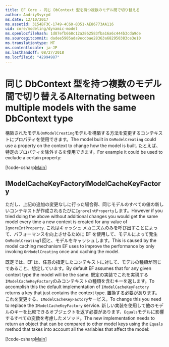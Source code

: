 ```yaml
---
title: EF Core - 同じ DbContext 型を持つ複数のモデル間で切り替える
author: AndriySvyryd
ms.date: 12/10/2017
ms.assetid: 3154BF3C-1749-4C60-8D51-AE86773AA116
uid: core/modeling/dynamic-model
ms.openlocfilehash: 1d87efb668c12a2862583fba16a6c444b3cda9de
ms.sourcegitcommit: dadee5905ada9ecdbae28363a682950383ce3e10
ms.translationtype: MT
ms.contentlocale: ja-JP
ms.lasthandoff: 08/27/2018
ms.locfileid: "42994987"
---
```

# <a name="alternating-between-multiple-models-with-the-same-dbcontext-type"></a><span data-ttu-id="cf1af-102">同じ DbContext 型を持つ複数のモデル間で切り替える</span><span class="sxs-lookup"><span data-stu-id="cf1af-102">Alternating between multiple models with the same DbContext type</span></span>

<span data-ttu-id="cf1af-103">構築されたモデル`OnModelCreating`モデルを構築する方法を変更するコンテキストにプロパティを使用できます。</span><span class="sxs-lookup"><span data-stu-id="cf1af-103">The model built in `OnModelCreating` could use a property on the context to change how the model is built.</span></span> <span data-ttu-id="cf1af-104">たとえば、特定のプロパティを除外するを使用できます。</span><span class="sxs-lookup"><span data-stu-id="cf1af-104">For example it could be used to exclude a certain property:</span></span>

[!code-csharp[Main](../../../samples/core/DynamicModel/DynamicContext.cs?name=Class)]

## <a name="imodelcachekeyfactory"></a><span data-ttu-id="cf1af-105">IModelCacheKeyFactory</span><span class="sxs-lookup"><span data-stu-id="cf1af-105">IModelCacheKeyFactory</span></span>
<span data-ttu-id="cf1af-106">ただし、上記の追加の変更なしに行った場合得、同じモデルのすべての値の新しいコンテキストが作成されるたびに`IgnoreIntProperty`します。</span><span class="sxs-lookup"><span data-stu-id="cf1af-106">However if you tried doing the above without additional changes you would get the same model every time a new context is created for any value of `IgnoreIntProperty`.</span></span> <span data-ttu-id="cf1af-107">これはキャッシュ メカニズムのみを呼び出すことによって、パフォーマンスを向上させるために EF を使用して、モデルによって発生`OnModelCreating`1 回と、モデルをキャッシュします。</span><span class="sxs-lookup"><span data-stu-id="cf1af-107">This is caused by the model caching mechanism EF uses to improve the performance by only invoking `OnModelCreating` once and caching the model.</span></span>

<span data-ttu-id="cf1af-108">既定では、EF は、任意の指定したコンテキストに対して、モデルの種類が同じであること、想定しています。</span><span class="sxs-lookup"><span data-stu-id="cf1af-108">By default EF assumes that for any given context type the model will be the same.</span></span> <span data-ttu-id="cf1af-109">既定の実装でこれを実現する`IModelCacheKeyFactory`のみコンテキストの種類を含むキーを返します。</span><span class="sxs-lookup"><span data-stu-id="cf1af-109">To accomplish this the default implementation of `IModelCacheKeyFactory` returns a key that just contains the context type.</span></span> <span data-ttu-id="cf1af-110">置換する必要があります。 これを変更する、`IModelCacheKeyFactory`サービス。</span><span class="sxs-lookup"><span data-stu-id="cf1af-110">To change this you need to replace the `IModelCacheKeyFactory` service.</span></span> <span data-ttu-id="cf1af-111">新しい実装を使用して他のモデルのキーを比較できるオブジェクトを返す必要があります、`Equals`モデルに影響するすべての変数を考慮したメソッド。</span><span class="sxs-lookup"><span data-stu-id="cf1af-111">The new implementation needs to return an object that can be compared to other model keys using the `Equals` method that takes into account all the variables that affect the model:</span></span>

[!code-csharp[Main](../../../samples/core/DynamicModel/DynamicModelCacheKeyFactory.cs?name=Class)]
